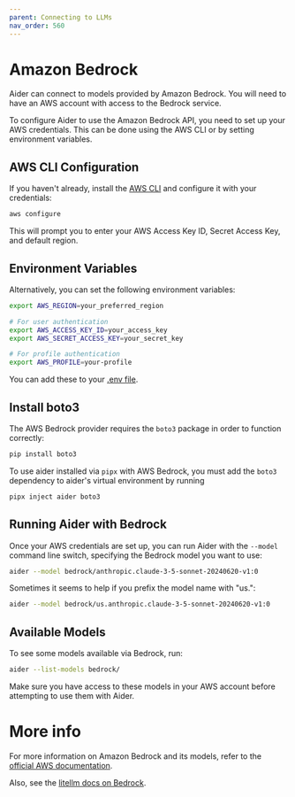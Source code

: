 ```yaml
---
parent: Connecting to LLMs
nav_order: 560
---
```


# Amazon Bedrock

Aider can connect to models provided by Amazon Bedrock.
You will need to have an AWS account with access to the Bedrock service.

To configure Aider to use the Amazon Bedrock API, you need to set up your AWS credentials.
This can be done using the AWS CLI or by setting environment variables.

## AWS CLI Configuration

If you haven't already, install the [AWS CLI](https://aws.amazon.com/cli/) and configure it with your credentials:

```bash
aws configure
```

This will prompt you to enter your AWS Access Key ID, Secret Access Key, and default region.

## Environment Variables

Alternatively, you can set the following environment variables:

```bash
export AWS_REGION=your_preferred_region

# For user authentication
export AWS_ACCESS_KEY_ID=your_access_key
export AWS_SECRET_ACCESS_KEY=your_secret_key

# For profile authentication
export AWS_PROFILE=your-profile
```

You can add these to your 
[.env file](/docs/config/dotenv.html).

## Install boto3

The AWS Bedrock provider requires the `boto3` package in order to function correctly:

```bash
pip install boto3
```

To use aider installed via `pipx` with AWS Bedrock, you must add the `boto3` dependency to aider's virtual environment by running

```bash
pipx inject aider boto3
```


## Running Aider with Bedrock

Once your AWS credentials are set up, you can run Aider with the `--model` command line switch, specifying the Bedrock model you want to use:

```bash
aider --model bedrock/anthropic.claude-3-5-sonnet-20240620-v1:0
```

Sometimes it seems to help if you prefix the model name with "us.":

```bash
aider --model bedrock/us.anthropic.claude-3-5-sonnet-20240620-v1:0
```


## Available Models

To see some models available via Bedrock, run:

```bash
aider --list-models bedrock/
```

Make sure you have access to these models in your AWS account before attempting to use them with Aider.

# More info

For more information on Amazon Bedrock and its models, refer to the [official AWS documentation](https://docs.aws.amazon.com/bedrock/latest/userguide/what-is-bedrock.html).

Also, see the 
[litellm docs on Bedrock](https://litellm.vercel.app/docs/providers/bedrock).

